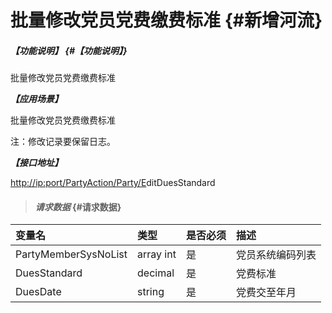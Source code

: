 # 批量修改党员党费缴费标准 {#新增河流}

##### _【功能说明】_ {#【功能说明】}

批量修改党员党费缴费标准

_**【应用场景】**_

批量修改党员党费缴费标准

注：修改记录要保留日志。

_**【接口地址】**_

[http://ip:port/PartyAction/Party/E](http://ip:port/HMAction/River/AddRiver)ditDuesStandard

> #### _请求数据_ {#请求数据}

| 变量名 | 类型 | 是否必须 | 描述 |
| :--- | :--- | :--- | :--- |
| PartyMemberSysNoList | array int | 是 | 党员系统编码列表 |
| DuesStandard | decimal | 是 | 党费标准 |
| DuesDate | string | 是 | 党费交至年月 |



